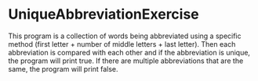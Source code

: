 # UniqueAbbreviationExercise
This program is a collection of words being abbreviated using a specific method (first letter + number of middle letters + last letter). Then each abbreviation is compared with each other and if the abbreviation is unique, the program will print true. If there are multiple abbreviations that are the same, the program will print false. 
